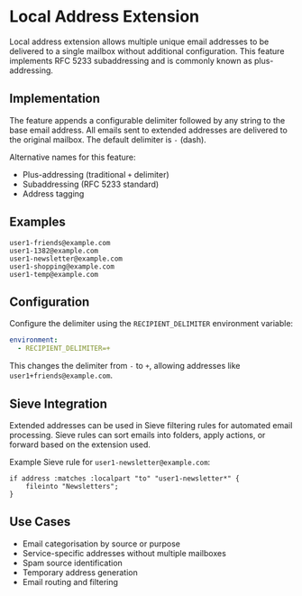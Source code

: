 # Local Address Extension

Local address extension allows multiple unique email addresses to be delivered to a single mailbox without additional configuration. This feature implements RFC 5233 subaddressing and is commonly known as plus-addressing.

## Implementation

The feature appends a configurable delimiter followed by any string to the base email address. All emails sent to extended addresses are delivered to the original mailbox. The default delimiter is `-` (dash).

Alternative names for this feature:

- Plus-addressing (traditional `+` delimiter)
- Subaddressing (RFC 5233 standard)
- Address tagging

## Examples

```text
user1-friends@example.com
user1-1382@example.com
user1-newsletter@example.com
user1-shopping@example.com
user1-temp@example.com
```

## Configuration

Configure the delimiter using the `RECIPIENT_DELIMITER` environment variable:

```yaml
environment:
  - RECIPIENT_DELIMITER=+
```

This changes the delimiter from `-` to `+`, allowing addresses like `user1+friends@example.com`.

## Sieve Integration

Extended addresses can be used in Sieve filtering rules for automated email processing. Sieve rules can sort emails into folders, apply actions, or forward based on the extension used.

Example Sieve rule for `user1-newsletter@example.com`:

```sieve
if address :matches :localpart "to" "user1-newsletter*" {
    fileinto "Newsletters";
}
```

## Use Cases

- Email categorisation by source or purpose
- Service-specific addresses without multiple mailboxes
- Spam source identification
- Temporary address generation
- Email routing and filtering
